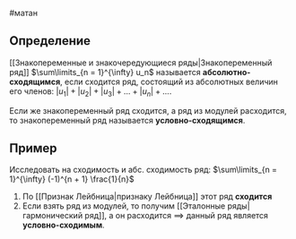 #матан 
## Определение
[[Знакопеременные и знакочередующиеся ряды|Знакопеременный ряд]] $\sum\limits_{n = 1}^{\infty} u_n$ называется **абсолютно-сходящимся**, если сходится ряд, состоящий из абсолютных величин его членов: $|u_1| + |u_2| + |u_3| + \dots + |u_n| + \dots$.

Если же знакопеременный ряд сходится, а ряд из модулей расходится, то знакопеременный ряд называется **условно-сходящимся**.

## Пример
Исследовать на сходимость и абс. сходимость ряд: $\sum\limits_{n = 1}^{\infty} (-1)^{n + 1} \frac{1}{n}$
1. По [[Признак Лейбница|признаку Лейбница]] этот ряд **сходится**
2. Если взять ряд из модулей, то получим [[Эталонные ряды|гармонический ряд]], а он расходится $\implies$ данный ряд является **условно-сходимым**.